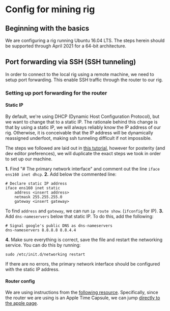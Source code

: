 # Config for mining rig

## Beginning with the basics
We are configuring a rig running Ubuntu 16.04 LTS. The steps herein should be supported through April 2021 for a 64-bit architecture.

## Port forwarding via SSH (SSH tunneling)
In order to connect to the local rig using a remote machine, we need to setup port forwarding. This enable SSH traffic through the router to our rig.

### Setting up port forwarding for the router
#### Static IP
By default, we're using DHCP (Dynamic Host Configuration Protocol), but we want to change that to a static IP. The rationale behind this change is that by using a static IP, we will always reliably know the IP address of our rig. Otherwise, it is conceivable that the IP address will be dynamically reassigned underfoot, making ssh tunneling difficult if not impossible.

The steps we followed are laid out in [this tutorial](https://michael.mckinnon.id.au/2016/05/05/configuring-ubuntu-16-04-static-ip-address/), however for posterity (and dev editor preferences), we will duplicate the exact steps we took in order to set up our machine.

**1.** Find "# The primary network interface" and comment out the line `iface ens160 inet dhcp`.
**2.** Add below the commented line:
```
# Declare static IP address
iface ens160 inet static
	address <insert address>
	netmask 255.255.255.0
	gateway <insert gateway>
```
To find `address` and `gateway`, we can run `ip route show`. (`ifconfig` for IP).
**3.** Add `dns-nameservers` below that static IP. To do this, add the following:
```
# Signal google's public DNS as dns-nameservers
dns-nameservers 8.8.8.8 8.8.4.4
```
**4.** Make sure everything is correct, save the file and restart the networking service. You can do this by running:

`sudo /etc/init.d/networking restart`

If there are no errors, the primary network interface should be configured with the static IP address.

#### Router config
We are using instructions from the [following resource](https://portforward.com). Specifically, since the router we are using is an Apple Time Capsule, we can jump [directly to the apple page](https://portforward.com/apple/).